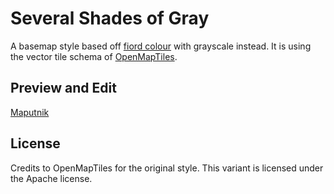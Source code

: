 # Several Shades of Gray

A basemap style based off [fiord colour](https://github.com/openmaptiles/fiord-color-gl-style) with grayscale instead.
It is using the vector tile schema of [OpenMapTiles](https://github.com/openmaptiles/openmaptiles).

## Preview and Edit

[Maputnik](https://editor.openmaptiles.org/?style=https://raw.githubusercontent.com/Neo-Type/several-shades-of-gray-gl-style/master/style.json#12.47/1.3533/103.8444)

## License

Credits to OpenMapTiles for the original style. This variant is licensed under the Apache license.
